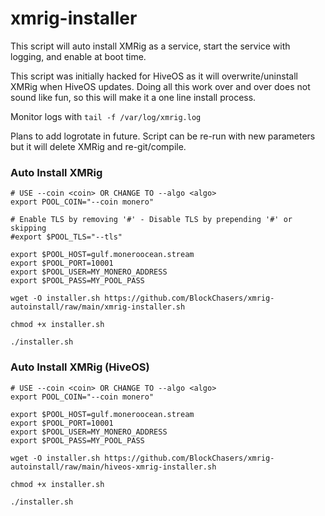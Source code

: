 # xmrig-installer

This script will auto install XMRig as a service, start the service with logging, and enable at boot time.

This script was initially hacked for HiveOS as it will overwrite/uninstall XMRig when HiveOS updates. 
Doing all this work over and over does not sound like fun, so this will make it a one line install process.

Monitor logs with `tail -f /var/log/xmrig.log`

Plans to add logrotate in future. Script can be re-run with new parameters but it will delete XMRig and re-git/compile.

### Auto Install XMRig
```
# USE --coin <coin> OR CHANGE TO --algo <algo>
export POOL_COIN="--coin monero"

# Enable TLS by removing '#' - Disable TLS by prepending '#' or skipping
#export $POOL_TLS="--tls"

export $POOL_HOST=gulf.moneroocean.stream
export $POOL_PORT=10001
export $POOL_USER=MY_MONERO_ADDRESS
export $POOL_PASS=MY_POOL_PASS

wget -O installer.sh https://github.com/BlockChasers/xmrig-autoinstall/raw/main/xmrig-installer.sh

chmod +x installer.sh

./installer.sh
```

### Auto Install XMRig (HiveOS)
```
# USE --coin <coin> OR CHANGE TO --algo <algo>
export POOL_COIN="--coin monero"

export $POOL_HOST=gulf.moneroocean.stream
export $POOL_PORT=10001
export $POOL_USER=MY_MONERO_ADDRESS
export $POOL_PASS=MY_POOL_PASS

wget -O installer.sh https://github.com/BlockChasers/xmrig-autoinstall/raw/main/hiveos-xmrig-installer.sh

chmod +x installer.sh

./installer.sh
```
